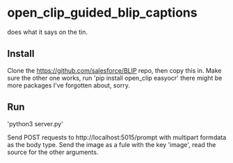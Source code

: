 # open_clip_guided_blip_captions
does what it says on the tin.

## Install
Clone the https://github.com/salesforce/BLIP repo, then copy this in. Make sure the other one works, run 'pip install open_clip easyocr' there might be more packages I've forgotten about, sorry.

## Run
'python3 server.py'

Send POST requests to http://localhost:5015/prompt with multipart formdata as the body type. Send the image as a fule with the key 'image', read the source for the other arguments.
